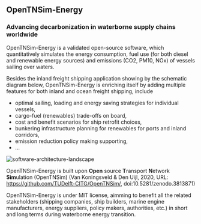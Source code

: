 ## OpenTNSim-Energy
### Advancing decarbonization in waterborne supply chains worldwide


OpenTNSim-Energy is a validated open-source software, which quantitatively simulates the energy consumption, fuel use (for both diesel and renewable energy sources) and emissions (CO2, PM10, NOx) of vessels sailing over waters. 

Besides the inland freight shipping application showing by the schematic diagram below, OpenTNSim-Energy is enriching itself by adding multiple features for both inland and ocean freight shipping, include

- optimal sailing, loading and energy saving strategies for individual vessels,  
- cargo-fuel (renewables) trade-offs on board,  
- cost and benefit scenarios for ship retrofit choices,  
- bunkering infrastructure planning for renewables for ports and inland corridors,
- emission reduction policy making supporting,
- ...
     
![software-architecture-landscape](https://user-images.githubusercontent.com/76953702/191344990-a3b611e5-576b-4be6-84e6-5c3ce0603f7e.png)

OpenTNSim-Energy is built upon **Open** source **T**ransport **N**etwork **Sim**ulation (OpenTNSim) (Van Koningsveld & Den Uijl, 2020, URL: https://github.com/TUDelft-CITG/OpenTNSim/, doi:10.5281/zenodo.3813871) 

OpenTNSim-Energy is under MIT license, aimming to benefit all the related stakeholders (shipping companies, ship builders, marine engine manufacturers, energy suppliers, policy makers, authorities, etc.) in short and long terms during waterborne energy transition.
